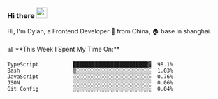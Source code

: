 ### Hi there <img src="https://media.giphy.com/media/hvRJCLFzcasrR4ia7z/giphy.gif" width="25px">

<!-- ![visitors](https://visitor-badge.glitch.me/badge?page_id=dislfyer.dislfyer) --!>

Hi, I'm Dylan, a Frontend Developer 🚀 from China, 🏠 base in shanghai.
<br/>
<br/>

📊 **This Week I Spent My Time On:**


<!--START_SECTION:waka-->

```text
TypeScript           ████████████████████████▓  98.1%
Bash                 ▒░░░░░░░░░░░░░░░░░░░░░░░░  1.03%
JavaScript           ░░░░░░░░░░░░░░░░░░░░░░░░░  0.76%
JSON                 ░░░░░░░░░░░░░░░░░░░░░░░░░  0.06%
Git Config           ░░░░░░░░░░░░░░░░░░░░░░░░░  0.04%
```

<!--END_SECTION:waka-->

<!--
**About Me:**
 -->
